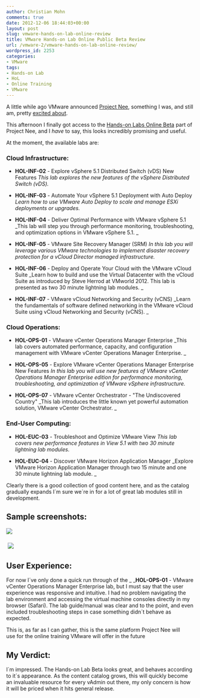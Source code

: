 ```yaml
---
author: Christian Mohn
comments: true
date: 2012-12-06 18:44:03+00:00
layout: post
slug: vmware-hands-on-lab-online-review
title: VMware Hands-on Lab Online Public Beta Review
url: /vmware-2/vmware-hands-on-lab-online-review/
wordpress_id: 2253
categories:
- VMware
tags:
- Hands-on Lab
- HoL
- Online Training
- VMware
---
```


A little while ago VMware announced [Project Nee](https://www.projectnee.com), something I was, and still am, pretty [excited about](http://vninja.net/vmware-2/right-vmware-training-certification/).

This afternoon I finally got access to the [Hands-on Labs Online Beta](https://www.vmware.com/landing_pages/hands-on-labs-beta.html) part of Project Nee, and I _have_ to say, this looks incredibly promising and useful.

At the moment, the available labs are:<!-- more -->


### Cloud Infrastructure:





	
  * **HOL-INF-02** - Explore vSphere 5.1 Distributed Switch (vDS) New Features
_This lab explores the new features of the vSphere Distributed Switch (vDS)._

	
  * **HOL-INF-03** - Automate Your vSphere 5.1 Deployment with Auto Deploy
_Learn how to use VMware Auto Deploy to scale and manage ESXi deployments or upgrades._

	
  * **HOL-INF-04** - Deliver Optimal Performance with VMware vSphere 5.1
_This lab will step you through performance monitoring, troubleshooting, and optimization options in VMware vSphere 5.1. _

	
  * **HOL-INF-05** - VMware Site Recovery Manager (SRM)
_In this lab you will leverage various VMware technologies to implement disaster recovery protection for a vCloud Director managed infrastructure._

	
  * **HOL-INF-06** - Deploy and Operate Your Cloud with the VMware vCloud Suite
_Learn how to build and use the Virtual Datacenter with the vCloud Suite as introduced by Steve Herrod at VMworld 2012. This lab is presented as two 30 minute lightning lab modules. _

	
  * **HOL-INF-07** - VMware vCloud Networking and Security (vCNS)
_Learn the fundamentals of software defined networking in the VMware vCloud Suite using vCloud Networking and Security (vCNS). _







### Cloud Operations:





	
  * **HOL-OPS-01** - VMware vCenter Operations Manager Enterprise
_This lab covers automated performance, capacity, and configuration management with VMware vCenter Operations Manager Enterprise. _

	
  * **HOL-OPS-05** - Explore VMware vCenter Operations Manager Enterprise New Features
_In this lab you will use new features of VMware vCenter Operations Manager Enterprise edition for performance monitoring, troubleshooting, and optimization of VMware vSphere infrastructure._

	
  * **HOL-OPS-07** - VMware vCenter Orchestrator - "The Undiscovered Country"
_This lab introduces the little known yet powerful automation solution, VMware vCenter Orchestrator. _




### End-User Computing:





	
  * **HOL-EUC-03** - Troubleshoot and Optimize VMware View
_This lab covers new performance features in View 5.1 with two 30 minute lightning lab modules._

	
  * **HOL-EUC-04** - Discover VMware Horizon Application Manager
_Explore VMware Horizon Application Manager through two 15 minute and one 30 minute lightning lab module. _


Clearly there is a good collection of good content here, and as the catalog gradually expands I´m sure we´re in for a lot of great lab modules still in development.


## Sample screenshots:


[![](/img/HoL-2-300x167.png)](/img/HoL-2.png)


###  [![](/img/HoL-1-300x166.png)](/img/HoL-1.png)




### 




## User Experience:


For now I´ve only done a quick run through of the _ _**HOL-OPS-01** - VMware vCenter Operations Manager Enterprise lab, but I must say that the user experience was responsive and intuitive. I had no problem navigating the lab environment and accessing the virtual machine consoles directly in my browser (Safari). The lab guide/manual was clear and to the point, and even included troubleshooting steps in case something didn´t behave as expected.

This is, as far as I can gather, this is the same platform Project Nee will use for the online training VMware will offer in the future


## My Verdict:


I´m impressed. The Hands-on Lab Beta looks great, and behaves according to it´s appearance. As the content catalog grows, this will quickly become an invaluable resource for every vAdmin out there, my only concern is how it will be priced when it hits general release.


